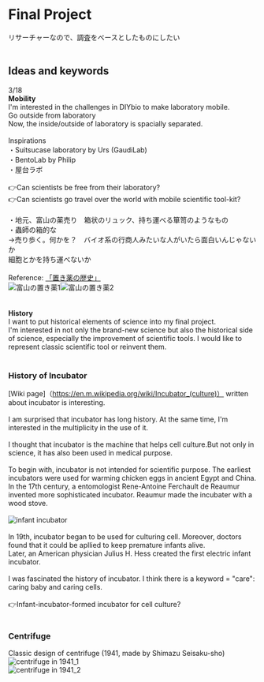 # Final Project

リサーチャーなので、調査をベースとしたものにしたい<br/>
<br/>
## Ideas and keywords
3/18<br>
**Mobility**<br/>
I'm interested in the challenges in DIYbio to make laboratory mobile.<br/>
Go outside from laboratory<br/>
Now, the inside/outside of laboratory is spacially separated.<br/>
<br/>
Inspirations<br/>
・Suitsucase laboratory by Urs (GaudiLab)<br/>
・BentoLab by Philip<br/>
・屋台ラボ<br/>
<br/>
👉Can scientists be free from their laboratory?<br/>
👉Can scientists go travel over the world with mobile scientific tool-kit?<br/>
<br/>
・地元、富山の薬売り　箱状のリュック、持ち運べる箪笥のようなもの<br/>
・蟲師の箱的な<br/>
→売り歩く。何かを？　バイオ系の行商人みたいな人がいたら面白いんじゃないか<br/>
細胞とかを持ち運べないか<br/>
<br/>
Reference: [「置き薬の歴史」](https://www.zenhaikyo.com/history/)<br/>
![富山の置き薬1](/photo/Okigusuri1.jpg)![富山の置き薬2](/photo/Okigusuri2.jpg)<br/>
<br/>
<br/>
**History**<br/>
I want to put historical elements of science into my final project.<br/>
I'm interested in not only the brand-new science but also the historical side of science, especially the improvement of scientific tools. I would like to represent classic scientific tool or reinvent them.<br/>
<br/>
### History of Incubator
[Wiki page]（https://en.m.wikipedia.org/wiki/Incubator_(culture)） written about incubator is interesting.<br>
<br>
I am surprised that incubator has long history. At the same time, I'm interested in the multiplicity in the use of it.<br>
<br>
I thought that incubator is the machine that helps cell culture.But not only in science, it has also been used in medical purpose. <br>
<br>
To begin with, incubator is not intended for scientific purpose. The earliest incubators were used for warming chicken eggs in ancient Egypt and China. <br>
In the 17th century, a entomologist Rene-Antoine Ferchault de Reaumur invented more sophisticated incubator. Reaumur made the incubater with a wood stove. <br>
<br>
![infant incubator](/photo/Incubatrice_di_Hess.jpg)<br>
<br>
In 19th, incubator began to be used for culturing cell. Moreover, doctors found that it could be apllied to keep premature infants alive. <br>
Later, an American physician Julius H. Hess created the first electric infant incubator.<br>
<br>
I was fascinated the history of incubator. I think there is a keyword = "care": caring baby and caring cells. <br/>
<br/>
👉Infant-incubator-formed incubator for cell culture?<br/>
<br/>
### Centrifuge
Classic design of centrifuge (1941, made by Shimazu Seisaku-sho)<br/>
![centrifuge in 1941_1](/photo/1941centrifuge_1.jpg)<br/>
![centrifuge in 1941_2](/photo/1941centrifuge_2.jpg)<br/>
<br/>
